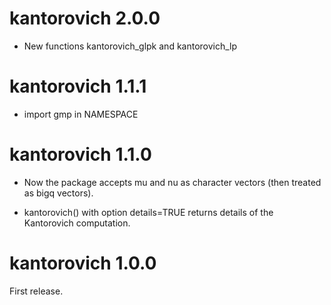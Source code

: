 # kantorovich 2.0.0

* New functions kantorovich_glpk and kantorovich_lp

# kantorovich 1.1.1

* import gmp in NAMESPACE

# kantorovich 1.1.0

* Now the package accepts mu and nu as character vectors (then treated as bigq vectors).

* kantorovich() with option details=TRUE returns details of the Kantorovich computation.

# kantorovich 1.0.0

First release.


